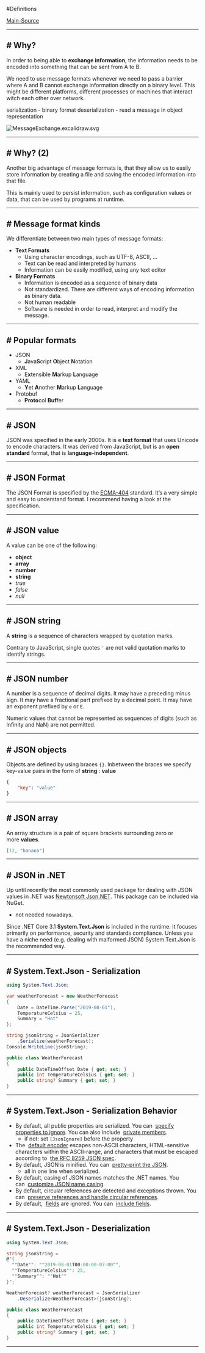 #Definitions 

[Main-Source](https://deep-thought.norwin.at/tech-kb/web-development/Message-Formats#:~:text=mess)

---
## # Why?

In order to being able to **exchange information**, the information needs to be encoded into something that can be sent from A to B.

We need to use message formats whenever we need to pass a barrier where A and B cannot exchange information directly on a binary level. This might be different platforms, different processes or machines that interact witch each other over network.

serialization - binary format
deserialization - read a message in object representation

![MessageExchange.excalidraw.svg](https://deep-thought.norwin.at/tech-kb/web-development/assets/MessageExchange.excalidraw.svg)

---
## # Why? (2)

Another big advantage of message formats is, that they allow us to easily store information by creating a file and saving the encoded information into that file.

This is mainly used to persist information, such as configuration values or data, that can be used by programs at runtime.

---
## # Message format kinds

We differentiate between two main types of message formats:

- **Text Formats**
    - Using character encodings, such as UTF-8, ASCII, …
    - Text can be read and interpreted by humans
    - Information can be easily modified, using any text editor
- **Binary Formats**
    - Information is encoded as a sequence of binary data
    - Not standardized. There are different ways of encoding information as binary data.
    - Not human readable
    - Software is needed in order to read, interpret and modify the message.

---
## # Popular formats

- JSON
    - **J**ava**S**cript **O**bject **N**otation
- XML
    - E**x**tensible **M**arkup **L**anguage
- YAML
    - **Y**et **A**nother **M**arkup **L**anguage
- Protobuf
    - **Proto**col **Buf**fer

---
## # JSON

JSON was specified in the early 2000s. It is e **text format** that uses Unicode to encode characters. It was derived from JavaScript, but is an **open standard** format, that is **language-independent**.

---
## # JSON Format

The JSON Format is specified by the [ECMA-404](https://ecma-international.org/wp-content/uploads/ECMA-404_2nd_edition_december_2017.pdf) standard. It’s a very simple and easy to understand format. I recommend having a look at the specification.

---
## # JSON value

A value can be one of the following:

- **object**
- **array**
- **number**
- **string**
- _true_
- _false_
- _null_

---
## # JSON string

A **string** is a sequence of characters wrapped by quotation marks.

Contrary to JavaScript, single quotes `'` are not valid quotation marks to identify strings.

---
## # JSON number

A number is a sequence of decimal digits. It may have a preceding minus sign. It may have a fractional part prefixed by a decimal point. It may have an exponent prefixed by `e` or `E`.

Numeric values that cannot be represented as sequences of digits (such as Infinity and NaN) are not permitted.

---
## # JSON objects

Objects are defined by using braces `{}`. Inbetween the braces we specify key-value pairs in the form of **string** : **value**

```json
{
	"key": "value"
}
```

---
## # JSON array

An array structure is a pair of square brackets surrounding zero or more **values**.

```json
[12, "banana"]
```

---
## # JSON in .NET

Up until recently the most commonly used package for dealing with JSON values in .NET was [Newtonsoft Json.NET](https://www.newtonsoft.com/json). This package can be included via NuGet.
- not needed nowadays.

Since .NET Core 3.1 **System.Text.Json** is included in the runtime. It focuses primarily on performance, security and standards compliance. Unless you have a niche need (e.g. dealing with malformed JSON) System.Text.Json is the recommended way.

---
## # System.Text.Json - Serialization

```csharp
using System.Text.Json;

var weatherForecast = new WeatherForecast
{
	Date = DateTime.Parse("2019-08-01"),
	TemperatureCelsius = 25,
	Summary = "Hot"
};

string jsonString = JsonSerializer
	.Serialize(weatherForecast);
Console.WriteLine(jsonString);

public class WeatherForecast
{
	public DateTimeOffset Date { get; set; }
	public int TemperatureCelsius { get; set; }
	public string? Summary { get; set; }
}
```

---
## # System.Text.Json - Serialization Behavior

- By default, all public properties are serialized. You can  [specify properties to ignore](https://learn.microsoft.com/en-us/dotnet/standard/serialization/system-text-json/ignore-properties). You can also include  [private members](https://learn.microsoft.com/en-us/dotnet/standard/serialization/system-text-json/immutability#non-public-members-and-property-accessors).
	- if not: set `[JsonIgnore]` before the property
- The  [default encoder](https://learn.microsoft.com/en-us/dotnet/api/system.text.encodings.web.javascriptencoder.default#system-text-encodings-web-javascriptencoder-default) escapes non-ASCII characters, HTML-sensitive characters within the ASCII-range, and characters that must be escaped according to  [the RFC 8259 JSON spec](https://tools.ietf.org/html/rfc8259#section-7).
- By default, JSON is minified. You can  [pretty-print the JSON](https://learn.microsoft.com/en-us/dotnet/standard/serialization/system-text-json/how-to#serialize-to-formatted-json).
	- all in one line when serialized.
- By default, casing of JSON names matches the .NET names. You can  [customize JSON name casing](https://learn.microsoft.com/en-us/dotnet/standard/serialization/system-text-json/customize-properties).
- By default, circular references are detected and exceptions thrown. You can  [preserve references and handle circular references](https://learn.microsoft.com/en-us/dotnet/standard/serialization/system-text-json/preserve-references).
- By default,  [fields](https://learn.microsoft.com/en-us/dotnet/csharp/programming-guide/classes-and-structs/fields) are ignored. You can  [include fields](https://learn.microsoft.com/en-us/dotnet/standard/serialization/system-text-json/fields).

---
## # System.Text.Json - Deserialization

```csharp
using System.Text.Json;

string jsonString = 
@"{
  ""Date"": ""2019-08-01T00:00:00-07:00"",
  ""TemperatureCelsius"": 25,
  ""Summary"": ""Hot""
}";

WeatherForecast? weatherForecast = JsonSerializer
	.Deserialize<WeatherForecast>(jsonString);

public class WeatherForecast
{
	public DateTimeOffset Date { get; set; }
	public int TemperatureCelsius { get; set; }
	public string? Summary { get; set; }
}
```
---
